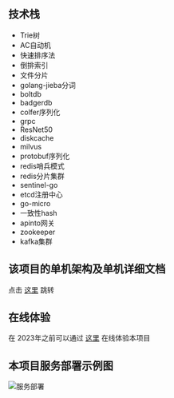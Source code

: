 ## 技术栈

+ Trie树
+ AC自动机
+ 快速排序法
+ 倒排索引
+ 文件分片
+ golang-jieba分词
+ boltdb
+ badgerdb
+ colfer序列化
+ grpc
+ ResNet50
+ diskcache
+ milvus
+ protobuf序列化
+ redis哨兵模式
+ redis分片集群
+ sentinel-go
+ etcd注册中心
+ go-micro
+ 一致性hash
+ apinto网关
+ zookeeper
+ kafka集群

## 该项目的单机架构及单机详细文档
点击 [这里](https://github.com/lgdSearch/lgdSearch) 跳转

## 在线体验
在 2023年之前可以通过 [这里](http://121.196.207.80:8080) 在线体验本项目

## 本项目服务部署示例图
![服务部署](https://user-images.githubusercontent.com/71314983/184846392-482324c3-c09c-4e93-8cb1-a228ee582143.jpg)

